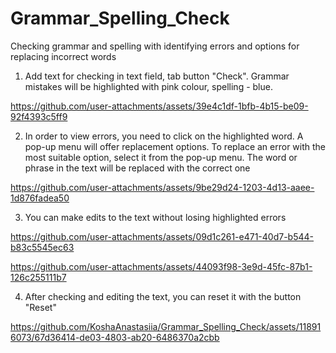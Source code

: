 # Grammar_Spelling_Check
Checking grammar and spelling with identifying errors and options for replacing incorrect words

1. Add text for checking in text field, tab button "Check". Grammar mistakes will be highlighted with pink colour, spelling - blue.

https://github.com/user-attachments/assets/39e4c1df-1bfb-4b15-be09-92f4393c5ff9

2. In order to view errors, you need to click on the highlighted word. A pop-up menu will offer replacement options. To replace an error with the most suitable option, select it from the pop-up menu. The word or phrase in the text will be replaced with the correct one

https://github.com/user-attachments/assets/9be29d24-1203-4d13-aaee-1d876fadea50

3. You can make edits to the text without losing highlighted errors  

https://github.com/user-attachments/assets/09d1c261-e471-40d7-b544-b83c5545ec63

https://github.com/user-attachments/assets/44093f98-3e9d-45fc-87b1-126c255111b7

4. After checking and editing the text, you can reset it with the button "Reset"

https://github.com/KoshaAnastasiia/Grammar_Spelling_Check/assets/118916073/67d36414-de03-4803-ab20-6486370a2cbb

